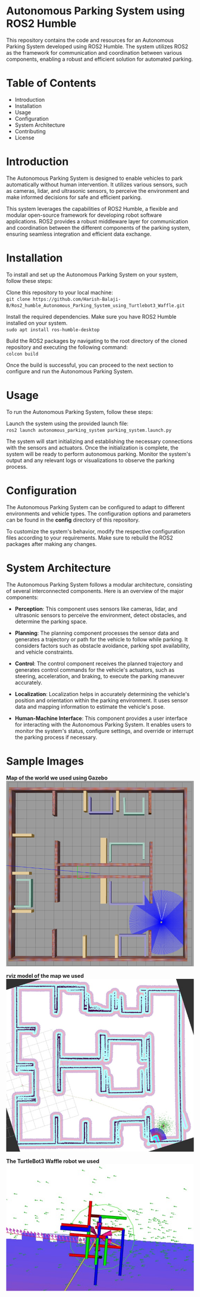 # Autonomous Parking System using ROS2 Humble
This repository contains the code and resources for an Autonomous Parking System developed using ROS2 Humble. The system utilizes ROS2 as the framework for communication and coordination between various components, enabling a robust and efficient solution for automated parking.

# Table of Contents
- Introduction
- Installation
- Usage
- Configuration
- System Architecture
- Contributing
- License

# Introduction
The Autonomous Parking System is designed to enable vehicles to park automatically without human intervention. It utilizes various sensors, such as cameras, lidar, and ultrasonic sensors, to perceive the environment and make informed decisions for safe and efficient parking.

This system leverages the capabilities of ROS2 Humble, a flexible and modular open-source framework for developing robot software applications. ROS2 provides a robust middleware layer for communication and coordination between the different components of the parking system, ensuring seamless integration and efficient data exchange.

# Installation
To install and set up the Autonomous Parking System on your system, follow these steps:

Clone this repository to your local machine:
<br>
` git clone https://github.com/Harish-Balaji-B/Ros2_humble_Autonomous_Parking_System_using_Turtlebot3_Waffle.git `<br>

Install the required dependencies. Make sure you have ROS2 Humble installed on your system.<br>
`sudo apt install ros-humble-desktop`<br>

Build the ROS2 packages by navigating to the root directory of the cloned repository and executing the following command:<br>
`colcon build`<br>

Once the build is successful, you can proceed to the next section to configure and run the Autonomous Parking System.

# Usage
To run the Autonomous Parking System, follow these steps:

Launch the system using the provided launch file:<br>
`ros2 launch autonomous_parking_system parking_system.launch.py`<br>

The system will start initializing and establishing the necessary connections with the sensors and actuators.
Once the initialization is complete, the system will be ready to perform autonomous parking.
Monitor the system's output and any relevant logs or visualizations to observe the parking process.

# Configuration
The Autonomous Parking System can be configured to adapt to different environments and vehicle types. The configuration options and parameters can be found in the <strong>config</strong> directory of this repository.

To customize the system's behavior, modify the respective configuration files according to your requirements. Make sure to rebuild the ROS2 packages after making any changes.

# System Architecture
The Autonomous Parking System follows a modular architecture, consisting of several interconnected components. Here is an overview of the major components:

- <strong>Perception</strong>: This component uses sensors like cameras, lidar, and ultrasonic sensors to perceive the environment, detect obstacles, and determine the parking space.

- <strong>Planning</strong>: The planning component processes the sensor data and generates a trajectory or path for the vehicle to follow while parking. It considers factors such as obstacle avoidance, parking spot availability, and vehicle constraints.

- <strong>Control</strong>: The control component receives the planned trajectory and generates control commands for the vehicle's actuators, such as steering, acceleration, and braking, to execute the parking maneuver accurately.

- <strong>Localization</strong>: Localization helps in accurately determining the vehicle's position and orientation within the parking environment. It uses sensor data and mapping information to estimate the vehicle's pose.

- <strong>Human-Machine Interface</strong>: This component provides a user interface for interacting with the Autonomous Parking System. It enables users to monitor the system's status, configure settings, and override or interrupt the parking process if necessary.

# Sample Images
<strong>Map of the world we used using Gazebo</strong>
![lmao](https://github.com/Harish-Balaji-B/Ros2_humble_Autonomous_Parking_System_using_Turtlebot3_Waffle/blob/main/sample%20images/Gazebo%20parking%20map.png)<br>

<strong>rviz model of the map we used</strong><br>
![lmao](https://github.com/Harish-Balaji-B/Ros2_humble_Autonomous_Parking_System_using_Turtlebot3_Waffle/blob/main/sample%20images/initial%20pose.jpeg)<br>

<strong>The TurtleBot3 Waffle robot we used</strong><br>
![lmao](https://github.com/Harish-Balaji-B/Ros2_humble_Autonomous_Parking_System_using_Turtlebot3_Waffle/blob/main/sample%20images/waffle%20bot%20while%20navigating.jpeg)<br>

